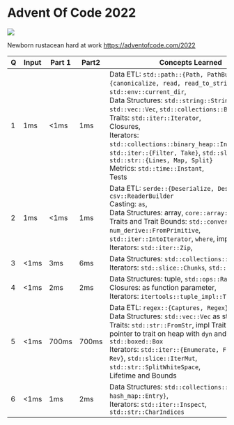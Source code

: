 # Advent Of Code 2022
![](https://rustacean.net/more-crabby-things/rustdocs.png)

Newborn rustacean hard at work
https://adventofcode.com/2022

|Q | Input | Part 1 | Part2 | Concepts Learned
|--- | --- | --- | --- | --- |
| 1 | 1ms | <1ms |  1ms | Data ETL: `std::path::{Path, PathBuf}`, `std::fs::{canonicalize, read, read_to_string}`, `std::env::current_dir`,  <br/> Data Structures: `std::string::String` vs str, `std::vec::Vec`, `std::collections::BinaryHeap`, <br/> Traits: `std::iter::Iterator`, <br/> Closures, <br/> Iterators: `std::collections::binary_heap::IntoIterSorted`, `std::iter::{Filter, Take}`, `std::slice::Iter`, `std::str::{Lines, Map, Split}` <br/> Metrics: `std::time::Instant`, <br/> Tests |
| 2 | 1ms | <1ms |  1ms | Data ETL: `serde::{Deserialize, Deserializer}`, `csv::ReaderBuilder` <br/> Casting: `as`, <br/> Data Structures: array, `core::array::from_fn`, <br/> Traits and Trait Bounds: `std::convert::From`, `num_derive::FromPrimitive`, `std::iter::IntoIterator`, `where`, impl Trait return <br/> Iterators: `std::iter::Zip`, <br> | 
| 3 | <1ms | 3ms | 6ms | Data Structures: `std::collections::HashSet`, <br/> Iterators: `std::slice::Chunks`, `std::str::Chars` |
| 4 | <1ms | 2ms |  2ms | Data Structures: tuple, `std::ops::Range`, <br/> Closures: as function parameter, <br/> Iterators: `itertools::tuple_impl::Tuples`|
| 5 | <1ms | 700ms |  700ms | Data ETL: `regex::{Captures, Regex}`, <br/> Data Structures: `std::vec::Vec` as stack, <br/> Traits: `std::str::FromStr`, impl Trait parameter, pointer to trait on heap with `dyn` and `std::boxed::Box` <br/> Iterators: `std::iter::{Enumerate, FilterMap, Rev}`, `std::slice::IterMut`, `std::str::SplitWhiteSpace`, <br/> Lifetime and Bounds |
| 6 | <1ms | 1ms |  2ms | Data Structures: `std::collections::{HashMap, hash_map::Entry}`, <br/> Iterators: `std::iter::Inspect`, `std::str::CharIndices` |
